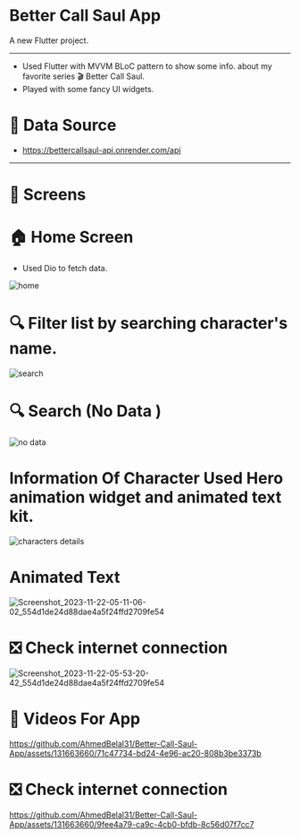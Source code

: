 # Better Call Saul App

A new Flutter project.

<hr>


* Used Flutter with MVVM BLoC pattern to show some info. about my favorite series 🎬 Better Call Saul.
* Played with some fancy UI widgets.



# 📌 Data Source 

* https://bettercallsaul-api.onrender.com/api
<hr>

 # 📱 Screens 


# 🏠 Home Screen 

* Used Dio to fetch data.

![home](https://github.com/AhmedBelal31/Better-Call-Saul-App/assets/131663660/38fc14f1-088f-4893-b997-30fb6dd8da00)


# 🔍 Filter list by searching character's name.


![search](https://github.com/AhmedBelal31/Better-Call-Saul-App/assets/131663660/acbec50f-0e94-45d5-bc9b-0d8c7614dab5)

# 🔍 Search (No Data )


![no data](https://github.com/AhmedBelal31/Better-Call-Saul-App/assets/131663660/7c2a6992-dc7a-4f26-b50c-2798edad1679)

# Information Of Character Used Hero animation widget and animated text kit.

 
![characters details](https://github.com/AhmedBelal31/Better-Call-Saul-App/assets/131663660/95688bf3-7dc4-4006-b3ac-905d7c29c289)


# Animated Text  
![Screenshot_2023-11-22-05-11-06-02_554d1de24d88dae4a5f24ffd2709fe54](https://github.com/AhmedBelal31/Better-Call-Saul-App/assets/131663660/a9b257d3-f8f4-474b-94f7-5f817c7b2ee2)


# ❎ Check internet connection


![Screenshot_2023-11-22-05-53-20-42_554d1de24d88dae4a5f24ffd2709fe54](https://github.com/AhmedBelal31/Better-Call-Saul-App/assets/131663660/e7572b93-526d-4726-9009-0159f277df08)

# 🎥 Videos For App



https://github.com/AhmedBelal31/Better-Call-Saul-App/assets/131663660/71c47734-bd24-4e96-ac20-808b3be3373b

# ❎ Check internet connection


https://github.com/AhmedBelal31/Better-Call-Saul-App/assets/131663660/9fee4a79-ca9c-4cb0-bfdb-8c56d07f7cc7


